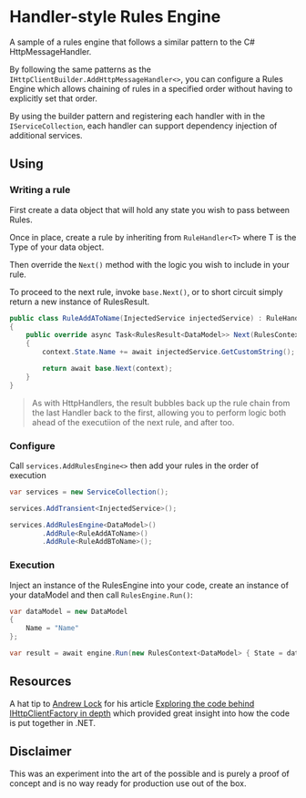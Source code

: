 # Handler-style Rules Engine

A sample of a rules engine that follows a similar pattern to the C# HttpMessageHandler. 

By following the same patterns as the `IHttpClientBuilder.AddHttpMessageHandler<>`, you can configure a Rules Engine which allows chaining of rules in a specified order without having to explicitly set that order.

By using the builder pattern and registering each handler with in the `IServiceCollection`, each handler can support dependency injection of additional services.

## Using

### Writing a rule

First create a data object that will hold any state you wish to pass between Rules.

Once in place, create a rule by inheriting from `RuleHandler<T>` where T is the Type of your data object.

Then override the `Next()` method with the logic you wish to include in your rule. 

To proceed to the next rule, invoke `base.Next()`, or to short circuit simply return a new instance of RulesResult.

```csharp
public class RuleAddAToName(InjectedService injectedService) : RuleHandler<DataModel>
{
    public override async Task<RulesResult<DataModel>> Next(RulesContext<DataModel> context)
    {
        context.State.Name += await injectedService.GetCustomString();

        return await base.Next(context);
    }
}
```

> As with HttpHandlers, the result bubbles back up the rule chain from the last Handler back to the first, allowing you to perform logic both ahead of the executiion of the next rule, and after too.

### Configure

Call `services.AddRulesEngine<>` then add your rules in the order of execution

``` csharp
var services = new ServiceCollection();

services.AddTransient<InjectedService>();

services.AddRulesEngine<DataModel>()
        .AddRule<RuleAddAToName>()
        .AddRule<RuleAddBToName>();
```

### Execution

Inject an instance of the RulesEngine into your code, create an instance of your dataModel and then call `RulesEngine.Run()`:

```csharp
var dataModel = new DataModel
{
    Name = "Name"
};

var result = await engine.Run(new RulesContext<DataModel> { State = dataModel });
```

## Resources

A hat tip to [Andrew Lock](https://github.com/andrewlock) for his article [Exploring the code behind IHttpClientFactory in depth](https://andrewlock.net/exporing-the-code-behind-ihttpclientfactory/) which provided great insight into how the code is put together in .NET.

## Disclaimer

This was an experiment into the art of the possible and is purely a proof of concept and is no way ready for production use out of the box. 

